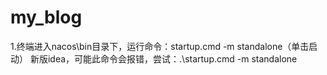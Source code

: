 # my_blog
1.终端进入nacos\bin目录下，运行命令：startup.cmd -m standalone（单击启动）
新版idea，可能此命令会报错，尝试：.\startup.cmd -m standalone